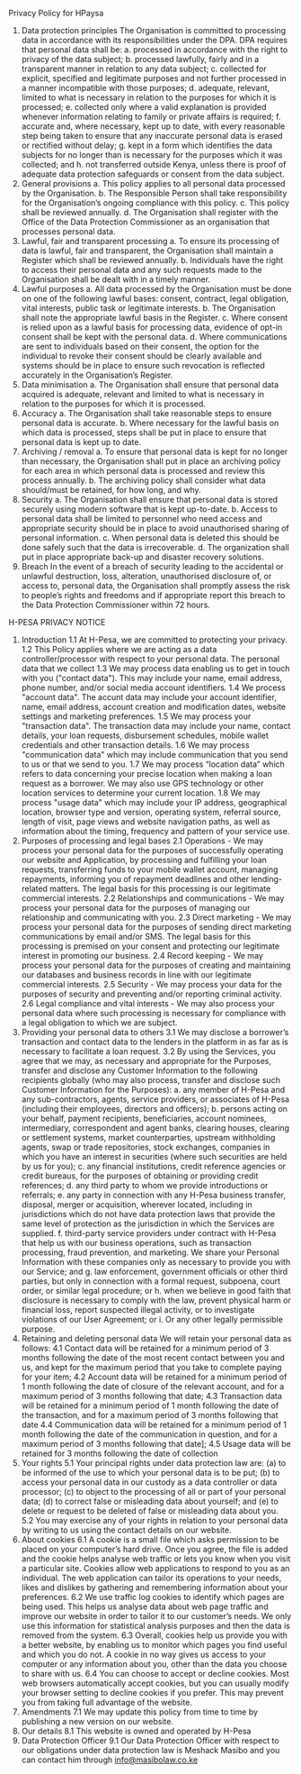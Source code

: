 Privacy Policy for HPaysa

1. Data protection principles
The Organisation is committed to processing data in accordance with its
responsibilities under the DPA.
DPA requires that personal data shall be:
a. processed in accordance with the right to privacy of the data subject;
b. processed lawfully, fairly and in a transparent manner in relation to any data
subject;
c. collected for explicit, specified and legitimate purposes and not further
processed in a manner incompatible with those purposes;
d. adequate, relevant, limited to what is necessary in relation to the purposes for
which it is processed;
e. collected only where a valid explanation is provided whenever information
relating to family or private affairs is required;
f. accurate and, where necessary, kept up to date, with every reasonable step
being taken to ensure that any inaccurate personal data is erased or rectified
without delay;
g. kept in a form which identifies the data subjects for no longer than is necessary
for the purposes which it was collected; and
h. not transferred outside Kenya, unless there is proof of adequate data protection
safeguards or consent from the data subject.
2. General provisions
a. This policy applies to all personal data processed by the Organisation.
b. The Responsible Person shall take responsibility for the Organisation’s ongoing
compliance with this policy.
c. This policy shall be reviewed annually.
d. The Organisation shall register with the Office of the Data Protection
Commissioner as an organisation that processes personal data.
3. Lawful, fair and transparent processing
a. To ensure its processing of data is lawful, fair and transparent, the Organisation
shall maintain a Register which shall be reviewed annually.
b. Individuals have the right to access their personal data and any such requests
made to the Organisation shall be dealt with in a timely manner.
4. Lawful purposes
a. All data processed by the Organisation must be done on one of the following
lawful bases: consent, contract, legal obligation, vital interests, public task or
legitimate interests.
b. The Organisation shall note the appropriate lawful basis in the Register.
c. Where consent is relied upon as a lawful basis for processing data, evidence of
opt-in consent shall be kept with the personal data.
d. Where communications are sent to individuals based on their consent, the
option for the individual to revoke their consent should be clearly available and
systems should be in place to ensure such revocation is reflected accurately in
the Organisation’s Register.
5. Data minimisation
a. The Organisation shall ensure that personal data acquired is adequate, relevant
and limited to what is necessary in relation to the purposes for which it is
processed.
6. Accuracy
a. The Organisation shall take reasonable steps to ensure personal data is
accurate.
b. Where necessary for the lawful basis on which data is processed, steps shall be
put in place to ensure that personal data is kept up to date.
7. Archiving / removal
a. To ensure that personal data is kept for no longer than necessary, the
Organisation shall put in place an archiving policy for each area in which
personal data is processed and review this process annually.
b. The archiving policy shall consider what data should/must be retained, for how
long, and why.
8. Security
a. The Organisation shall ensure that personal data is stored securely using
modern software that is kept up-to-date.
b. Access to personal data shall be limited to personnel who need access and
appropriate security should be in place to avoid unauthorised sharing of
personal information.
c. When personal data is deleted this should be done safely such that the data is
irrecoverable.
d. The organization shall put in place appropriate back-up and disaster recovery
solutions.
9. Breach
In the event of a breach of security leading to the accidental or unlawful destruction,
loss, alteration, unauthorised disclosure of, or access to, personal data, the
Organisation shall promptly assess the risk to people’s rights and freedoms and if
appropriate report this breach to the Data Protection Commissioner within 72 hours.

H-PESA PRIVACY NOTICE
1. Introduction
1.1 At H-Pesa, we are committed to protecting your privacy.
1.2 This Policy applies where we are acting as a data controller/processor
with respect to your personal data.
The personal data that we collect
1.3 We may process data enabling us to get in touch with you ("contact data").
This may include your name, email address, phone number, and/or social
media account identifiers.
1.4 We process "account data". The accunt data may include your account
identifier, name, email address, account creation and modification dates,
website settings and marketing preferences.
1.5 We may process your "transaction data". The transaction data may include
your name, contact details, your loan requests, disbursement schedules,
mobile wallet credentials and other transaction details.
1.6 We may process "communication data" which may include communication
that you send to us or that we send to you.
1.7 We may process “location data” which refers to data concerning your
precise location when making a loan request as a borrower. We may also
use GPS technology or other location services to determine your current
location.
1.8 We may process "usage data" which may include your IP address,
geographical location, browser type and version, operating system,
referral source, length of visit, page views and website navigation paths, as
well as information about the timing, frequency and pattern of your
service use.
2. Purposes of processing and legal bases
2.1 Operations - We may process your personal data for the purposes of
successfully operating our website and Application, by processing and
fulfilling your loan requests, transferring funds to your mobile wallet
account, managing repayments, informing you of repayment deadlines and
other lending-related matters. The legal basis for this processing is our
legitimate commercial interests.
2.2 Relationships and communications - We may process your personal data
for the purposes of managing our relationship and communicating with
you.
2.3 Direct marketing - We may process your personal data for the purposes of
sending direct marketing communications by email and/or SMS. The legal
basis for this processing is premised on your consent and protecting our
legitimate interest in promoting our business.
2.4 Record keeping - We may process your personal data for the purposes of
creating and maintaining our databases and business records in line with
our legitimate commercial interests.
2.5 Security - We may process your data for the purposes of security and
preventing and/or reporting criminal activity.
2.6 Legal compliance and vital interests - We may also process your personal
data where such processing is necessary for compliance with a legal
obligation to which we are subject.
3. Providing your personal data to others
3.1 We may disclose a borrower’s transaction and contact data to the lenders
in the platform in as far as is necessary to facilitate a loan request.
3.2 By using the Services, you agree that we may, as necessary and
appropriate for the Purposes, transfer and disclose any Customer
Information to the following recipients globally (who may also process,
transfer and disclose such Customer Information for the Purposes):
a. any member of H-Pesa and any sub-contractors, agents, service
providers, or associates of H-Pesa (including their employees, directors
and officers);
b. persons acting on your behalf, payment recipients, beneficiaries,
account nominees, intermediary, correspondent and agent banks,
clearing houses, clearing or settlement systems, market counterparties,
upstream withholding agents, swap or trade repositories, stock
exchanges, companies in which you have an interest in securities (where
such securities are held by us for you);
c. any financial institutions, credit reference agencies or credit bureaus, for
the purposes of obtaining or providing credit references;
d. any third party to whom we provide introductions or referrals;
e. any party in connection with any H-Pesa business transfer, disposal,
merger or acquisition, wherever located, including in jurisdictions which
do not have data protection laws that provide the same level of
protection as the jurisdiction in which the Services are supplied.
f. third-party service providers under contract with H-Pesa that help us
with our business operations, such as transaction processing, fraud
prevention, and marketing. We share your Personal Information with
these companies only as necessary to provide you with our Service; and
g. law enforcement, government officials or other third parties, but only in
connection with a formal request, subpoena, court order, or similar legal
procedure; or
h. when we believe in good faith that disclosure is necessary to comply with
the law, prevent physical harm or financial loss, report suspected illegal
activity, or to investigate violations of our User Agreement; or
i. Or any other legally permissible purpose.
4. Retaining and deleting personal data
We will retain your personal data as follows:
4.1 Contact data will be retained for a minimum period of 3 months following
the date of the most recent contact between you and us, and kept for the
maximum period that you take to complete paying for your item;
4.2 Account data will be retained for a minimum period of 1 month
following the date of closure of the relevant account, and for a
maximum period of 3 months following that date;
4.3 Transaction data will be retained for a minimum period of 1 month
following the date of the transaction, and for a maximum period of 3
months following that date
4.4 Communication data will be retained for a minimum period of 1 month
following the date of the communication in question, and for a maximum
period of 3 months following that date];
4.5 Usage data will be retained for 3 months following the date of
collection
5. Your rights
5.1 Your principal rights under data protection law are:
(a) to be informed of the use to which your personal data is to be put;
(b) to access your personal data in our custody as a data controller or
data processor;
(c) to object to the processing of all or part of your personal data;
(d) to correct false or misleading data about yourself; and
(e) to delete or request to be deleted of false or misleading data about
you.
5.2 You may exercise any of your rights in relation to your personal data by
writing to us using the contact details on our website.
6. About cookies
6.1 A cookie is a small file which asks permission to be placed on your
computer’s hard drive. Once you agree, the file is added and the cookie
helps analyse web traffic or lets you know when you visit a particular site.
Cookies allow web applications to respond to you as an individual. The web
application can tailor its operations to your needs, likes and dislikes by
gathering and remembering information about your preferences.
6.2 We use traffic log cookies to identify which pages are being used. This helps
us analyse data about web page traffic and improve our website in order to
tailor it to our customer’s needs. We only use this information for statistical
analysis purposes and then the data is removed from the system.
6.3 Overall, cookies help us provide you with a better website, by enabling us to
monitor which pages you find useful and which you do not. A cookie in no
way gives us access to your computer or any information about you, other
than the data you choose to share with us.
6.4 You can choose to accept or decline cookies. Most web browsers
automatically accept cookies, but you can usually modify your browser
setting to decline cookies if you prefer. This may prevent you from taking
full advantage of the website.
7. Amendments
7.1 We may update this policy from time to time by publishing a new version
on our website.
8. Our details
8.1 This website is owned and operated by H-Pesa
9. Data Protection Officer
9.1 Our Data Protection Officer with respect to our obligations under data
protection law is Meshack Masibo and you can contact him through
info@masibolaw.co.ke
